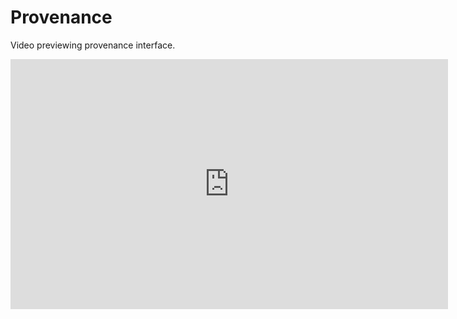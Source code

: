 # Provenance

Video previewing provenance interface.

<iframe width="700" height="400" src="https://www.youtube.com/embed/8dm7C-auIdY" frameborder="0" allowfullscreen></frame>

The provenance system incorporated in C3S-Magic is based on the S-ProvFlow framework. 

S-ProvFlow combines a set of components in support of Reproducibility as a Service (RaaS). It includes a
NoSQL document-store (MongoDB) for the storage of the provenance and lineage metadata, a service layer in the form
of a Web API and a suite of interactive provenance access tools. The data-model specialises the W3CPROV
recommendation for data-intensive application (S-PROV). RaaS addresses the limitations of grids
and computational infrastructures in terms of flexible lineage metadata management services and tools, from
its acquisition and representation to its rapid exploitation. 

Data lineage information, stored and accessible through the RaaS layer, can be used at any stage of the cycle. During the usage of experimenting tools and analysis software, for the iterative and preliminary validation developed with the DARE technology, until the production of outreach and summarisation reports. 


See
https://github.com/knmi/s-provenance for more info.

<img src="/contents/images/sprov-gui-overview.png" width="700px">
